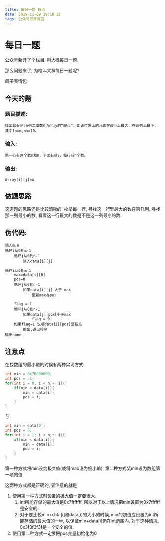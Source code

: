 ```yaml
---
title: 每日一题 鞍点
date: 2019-11-09 19:10:12
tags: 公众号同步推送
---
```

# 每日一题

公众号新开了个栏目, 叫大概每日一题.

那么问题来了, 为啥叫大概每日一题呢?

鸽子表情包

## 今天的题

### 题目描述:
```
找出具有m行n列二维数组Array的“鞍点”，即该位置上的元素在该行上最大，在该列上最小，其中1<=m,n<=10。
```
### 输入:
```
第一行有两个数m和n，下面有m行，每行有n个数。
```
### 输出:

```
Array[i][j]=x
```

## 做题思路

这道题的思路还是比较清晰的: 枚举每一行, 寻找这一行里最大的数在第几列, 寻找那一列最小的数, 看看这一行最大的数是不是这一列最小的数.

## 伪代码:

```
输入m,n
循环i从0到m-1
    循环j从0到n-1
        读入data[i][j]

循环i从0到m-1
    max=data[i][0]
    pos=0
    循环j从0到n-1
        如果data[i][j] 大于 max
            更新max与pos
    
    flag = 1
    循环j从0到n-1
        如果data[j][pos]小于max
            flag = 0
    如果flag=1 说明data[i][pos]是鞍点
        输出,退出程序
输出none
```

## 注意点
在找数组的最小值的时候有两种实现方式:
```cpp
int min = 0x70000000;
int pos = -1;
for(int i = 0; i < n;++ i){
    if(min < data[i]){
        min = data[i];
        pos = i;
    }
}
```
与
```cpp
int min = data[0];
int pos = 0;
for(int i = 1; i < n;++ i){
    if(min < data[i]){
        min = data[i];
        pos = i;
    }
}
```
第一种方式将min设为极大值(或将max设为极小值), 第二种方式奖min设为数组第一项的值.

这两种方式都是正确的, 要注意的就是

1. 使用第一种方式时设置的极大值一定要很大.
   1. int所能存储的最大值是0x7fffffff, 所以对于以上情况把min设置为0x7ffffff是安全的.
   2. 对于要比较min+data[i]和data[i]的大小的时候, min的初值应设置为int所能存储的最大值的一半, 以保证min+data[i]仍在int范围内. 对于这种情况, 0x3f3f3f3f是一个安全的值.
2. 使用第二种方式一定要把pos变量初始化为0